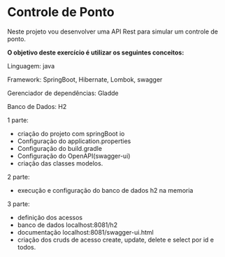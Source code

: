 # Controle de Ponto

Neste projeto vou desenvolver uma API Rest para simular um controle de ponto.

**O objetivo deste exercício é utilizar os seguintes conceitos:**

Linguagem: java

Framework: SpringBoot, Hibernate, Lombok, swagger

Gerenciador de dependências: Gladde

Banco de Dados: H2

1 parte: 

* criação do projeto com springBoot io
* Configuração do application.properties
* Configuração do build.gradle
* Configuração do OpenAPI(swagger-ui)
* criação das classes modelos.

2 parte:

* execução e configuração do banco de dados h2 na memoria

3 parte:

* definição dos acessos
* banco de dados localhost:8081/h2
* documentação localhost:8081/swagger-ui.html
* criação dos cruds de acesso create, update, delete e select por id e todos.